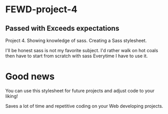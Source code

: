 # FEWD-project-4

## Passed with Exceeds expectations

Project 4. Showing knowledge of sass. Creating a Sass stylesheet. 

I'll be honest sass is not my favorite 
subject. I'd rather walk on hot coals
then have to start from scratch with sass
Everytime I have to use it.

# Good news

You can use this stylesheet for future 
projects and adjust code to your liking!

Saves a lot of time and repetitive coding on your 
Web developing projects. 
